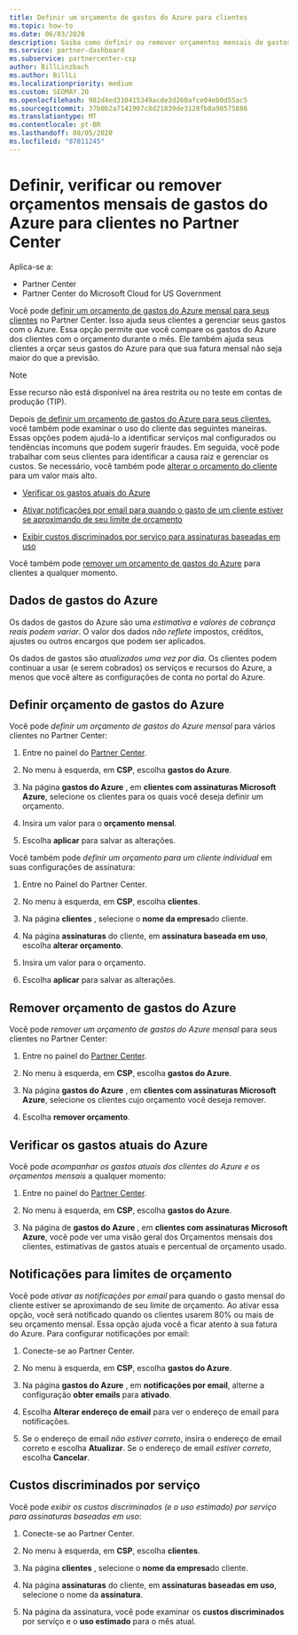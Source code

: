 ```yaml
---
title: Definir um orçamento de gastos do Azure para clientes
ms.topic: how-to
ms.date: 06/03/2020
description: Saiba como definir ou remover orçamentos mensais de gastos do Azure para seus clientes e também para exibir dados de gastos do Azure e definir notificações relacionadas ao orçamento.
ms.service: partner-dashboard
ms.subservice: partnercenter-csp
author: BillLinzbach
ms.author: BillLi
ms.localizationpriority: medium
ms.custom: SEOMAY.20
ms.openlocfilehash: 982d4ed310415349acde3d260afce04eb0d55ac5
ms.sourcegitcommit: 37b0b2a7141907c8d21839de3128fb8a98575886
ms.translationtype: MT
ms.contentlocale: pt-BR
ms.lasthandoff: 08/05/2020
ms.locfileid: "87811245"
---
```

# <a name="set-check-or-remove-monthly-azure-spending-budgets-for-customers-in-partner-center"></a>Definir, verificar ou remover orçamentos mensais de gastos do Azure para clientes no Partner Center

Aplica-se a:

- Partner Center
- Partner Center do Microsoft Cloud for US Government

Você pode [definir um orçamento de gastos do Azure mensal para seus clientes](#set-azure-spending-budget) no Partner Center. Isso ajuda seus clientes a gerenciar seus gastos com o Azure. Essa opção permite que você compare os gastos do Azure dos clientes com o orçamento durante o mês. Ele também ajuda seus clientes a orçar seus gastos do Azure para que sua fatura mensal não seja maior do que a previsão.

> [!NOTE]  
> Esse recurso não está disponível na área restrita ou no teste em contas de produção (TIP).

Depois [de definir um orçamento de gastos do Azure para seus clientes](#set-azure-spending-budget), você também pode examinar o uso do cliente das seguintes maneiras. Essas opções podem ajudá-lo a identificar serviços mal configurados ou tendências incomuns que podem sugerir fraudes. Em seguida, você pode trabalhar com seus clientes para identificar a causa raiz e gerenciar os custos. Se necessário, você também pode [alterar o orçamento do cliente](#set-azure-spending-budget) para um valor mais alto.

- [Verificar os gastos atuais do Azure](#check-current-azure-spending)

- [Ativar notificações por email para quando o gasto de um cliente estiver se aproximando de seu limite de orçamento](#notifications-for-budget-limits)

- [Exibir custos discriminados por serviço para assinaturas baseadas em uso](#itemized-costs-by-service)

Você também pode [remover um orçamento de gastos do Azure](#remove-azure-spending-budget) para clientes a qualquer momento.

## <a name="azure-spending-data"></a>Dados de gastos do Azure

Os dados de gastos do Azure são uma *estimativa* e *valores de cobrança reais podem variar*. O valor dos dados *não reflete* impostos, créditos, ajustes ou outros encargos que podem ser aplicados.

Os dados de gastos são *atualizados uma vez por dia*. Os clientes podem continuar a usar (e serem cobrados) os serviços e recursos do Azure, a menos que você altere as configurações de conta no portal do Azure.

## <a name="set-azure-spending-budget"></a>Definir orçamento de gastos do Azure

Você pode *definir um orçamento de gastos do Azure mensal* para vários clientes no Partner Center:

1. Entre no painel do [Partner Center](https://partner.microsoft.com/dashboard/).

2. No menu à esquerda, em **CSP**, escolha **gastos do Azure**.

3. Na página **gastos do Azure** , em **clientes com assinaturas Microsoft Azure**, selecione os clientes para os quais você deseja definir um orçamento.

4. Insira um valor para o **orçamento mensal**.

5. Escolha **aplicar** para salvar as alterações.

Você também pode *definir um orçamento para um cliente individual* em suas configurações de assinatura:

1. Entre no Painel do Partner Center.

2. No menu à esquerda, em **CSP**, escolha **clientes**.

3. Na página **clientes** , selecione o **nome da empresa**do cliente.

4. Na página **assinaturas** do cliente, em **assinatura baseada em uso**, escolha **alterar orçamento**.

5. Insira um valor para o orçamento.

6. Escolha **aplicar** para salvar as alterações.

## <a name="remove-azure-spending-budget"></a>Remover orçamento de gastos do Azure

Você pode *remover um orçamento de gastos do Azure mensal* para seus clientes no Partner Center:

1. Entre no painel do [Partner Center](https://partner.microsoft.com/dashboard/).

2. No menu à esquerda, em **CSP**, escolha **gastos do Azure**.

3. Na página **gastos do Azure** , em **clientes com assinaturas Microsoft Azure**, selecione os clientes cujo orçamento você deseja remover.

4. Escolha **remover orçamento**.

## <a name="check-current-azure-spending"></a>Verificar os gastos atuais do Azure

Você pode *acompanhar os gastos atuais dos clientes do Azure e os orçamentos mensais* a qualquer momento:

1. Entre no painel do [Partner Center](https://partner.microsoft.com/dashboard/).

2. No menu à esquerda, em **CSP**, escolha **gastos do Azure**.

3. Na página de **gastos do Azure** , em **clientes com assinaturas Microsoft Azure**, você pode ver uma visão geral dos Orçamentos mensais dos clientes, estimativas de gastos atuais e percentual de orçamento usado.

## <a name="notifications-for-budget-limits"></a>Notificações para limites de orçamento

Você pode *ativar as notificações por email* para quando o gasto mensal do cliente estiver se aproximando de seu limite de orçamento. Ao ativar essa opção, você será notificado quando os clientes usarem 80% ou mais de seu orçamento mensal. Essa opção ajuda você a ficar atento à sua fatura do Azure. Para configurar notificações por email:

1. Conecte-se ao Partner Center.

2. No menu à esquerda, em **CSP**, escolha **gastos do Azure**.

3. Na página **gastos do Azure** , em **notificações por email**, alterne a configuração **obter emails** para **ativado**.

4. Escolha **Alterar endereço de email** para ver o endereço de email para notificações.

5. Se o endereço de email *não estiver correto*, insira o endereço de email correto e escolha **Atualizar**. Se o endereço de email *estiver correto*, escolha **Cancelar**.

## <a name="itemized-costs-by-service"></a>Custos discriminados por serviço

Você pode *exibir os custos discriminados (e o uso estimado) por serviço para assinaturas baseadas em uso*:

1. Conecte-se ao Partner Center.

2. No menu à esquerda, em **CSP**, escolha **clientes**.

3. Na página **clientes** , selecione o **nome da empresa**do cliente.

4. Na página **assinaturas** do cliente, em **assinaturas baseadas em uso**, selecione o nome da **assinatura**.

5. Na página da assinatura, você pode examinar os **custos discriminados** por serviço e o **uso estimado** para o mês atual.
